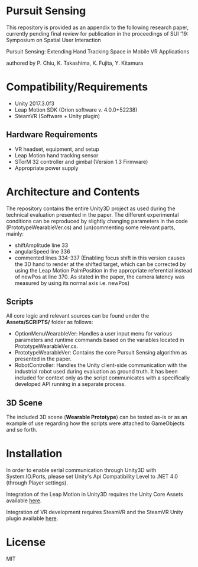 # Pursuit Sensing
This repository is provided as an appendix to the following research paper, currently pending final review for publication in the proceedings of SUI ’19: Symposium on Spatial User Interaction

Pursuit Sensing: Extending Hand Tracking Space in Mobile VR Applications

authored by P. Chiu, K. Takashima, K. Fujita, Y. Kitamura

# Compatibility/Requirements
- Unity 2017.3.0f3
- Leap Motion SDK (Orion software v. 4.0.0+52238)
- SteamVR (Software + Unity plugin)

## Hardware Requirements
- VR headset, equipment, and setup
- Leap Motion hand tracking sensor
- STorM 32 controller and gimbal (Version 1.3 Firmware)
- Appropriate power supply

# Architecture and Contents
The repository contains the entire Unity3D project as used during the technical evaluation presented in the paper. The different experimental conditions can be reproduced by slightly changing parameters in the code (PrototypeWearableVer.cs) and (un)commenting some relevant parts, mainly:
- shiftAmplitude line 33
- angularSpeed line 336
- commented lines 334-337 (Enabling focus shift in this version causes the 3D hand to render at the shifted target, which can be corrected by using the Leap Motion PalmPosition in the appropriate referential instead of newPos at line 370. As stated in the paper, the camera latency was measured by using its normal axis i.e. newPos)

## Scripts
All core logic and relevant sources can be found under the **Assets/SCRIPTS/** folder as follows:

- OptionMenuWearableVer: Handles a user input menu for various parameters and runtime commands based on the variables located in PrototypeWearableVer.cs.
- PrototypeWearableVer: Contains the core Pursuit Sensing algorithm as presented in the paper.
- RobotController: Handles the Unity client-side communication with the industrial robot used during evaluation as ground truth. It has been included for context only as the script communicates with a specifically developed API running in a separate process.

## 3D Scene
The included 3D scene (**Wearable Prototype**) can be tested as-is or as an example of use regarding how the scripts were attached to GameObjects and so forth.

# Installation
In order to enable serial communication through Unity3D with System.IO.Ports, please set Unity's Api Compatibility Level to .NET 4.0 (through Player settings).

Integration of the Leap Motion in Unity3D requires the Unity Core Assets available [here](https://developer.leapmotion.com/unity/#5436356).

Integration of VR development requires SteamVR and the SteamVR Unity plugin available [here](https://assetstore.unity.com/packages/tools/integration/steamvr-plugin-32647).

# License
MIT
